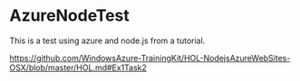AzureNodeTest
=============

This is a test using azure and node.js from a tutorial.

https://github.com/WindowsAzure-TrainingKit/HOL-NodejsAzureWebSites-OSX/blob/master/HOL.md#Ex1Task2
